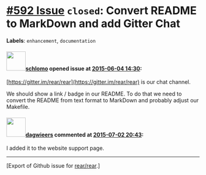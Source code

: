 [\#592 Issue](https://github.com/rear/rear/issues/592) `closed`: Convert README to MarkDown and add Gitter Chat
===============================================================================================================

**Labels**: `enhancement`, `documentation`

#### <img src="https://avatars.githubusercontent.com/u/101384?v=4" width="50">[schlomo](https://github.com/schlomo) opened issue at [2015-06-04 14:30](https://github.com/rear/rear/issues/592):

[https://gitter.im/rear/rear](https://gitter.im/rear/rear) is our chat
channel.

We should show a link / badge in our README. To do that we need to
convert the README from text format to MarkDown and probably adjust our
Makefile.

#### <img src="https://avatars.githubusercontent.com/u/388198?u=0732dee3fe5002278cfbf40359ec431bdcf5f06c&v=4" width="50">[dagwieers](https://github.com/dagwieers) commented at [2015-07-02 20:43](https://github.com/rear/rear/issues/592#issuecomment-118162506):

I added it to the website support page.

------------------------------------------------------------------------

\[Export of Github issue for
[rear/rear](https://github.com/rear/rear).\]
